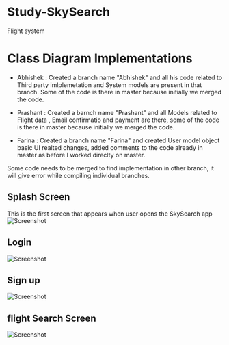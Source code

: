 # Study-SkySearch
Flight system

# Class Diagram Implementations
- Abhishek : Created a branch name "Abhishek" and all his code related to Third party imlplemetation and System models are present in that branch. Some of the code is there in master because initially we merged the code.

- Prashant : Created a barnch name "Prashant" and all Models related to Flight data , Email confirmatio and payment are there, some of the code is there in master because initially we merged the code.

- Farina : Created a branch name "Farina" and created User model object basic UI realted changes, added comments to the code already in master as before I worked direclty on master.

Some code needs to be merged to find implementation in other branch, it will give error while compiling individual branches.

## Splash Screen
This is the first screen that appears when user opens the SkySearch app
![Screenshot](Images/splash.png)

## Login
![Screenshot](Images/login.png)

## Sign up
![Screenshot](Images/signup.png)

## flight Search Screen
![Screenshot](Images/flight_search.png)
